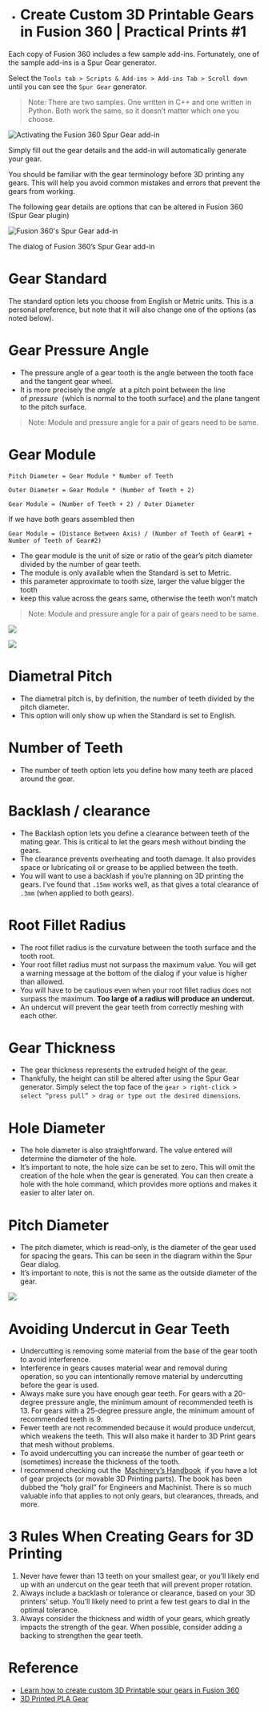 - # Create Custom 3D Printable Gears in Fusion 360 | Practical Prints #1

Each copy of Fusion 360 includes a few sample add-ins. Fortunately, one of the sample add-ins is a Spur Gear generator.

Select the `Tools tab > Scripts & Add-ins > Add-ins Tab > Scroll down` until you can see the `Spur Gear` generator. 

> Note: There are two samples. One written in C++ and one written in Python. Both work the same, so it doesn’t matter which one you choose.

![Activating the Fusion 360 Spur Gear add-in](images/create-gears-in-fusion-360-using-the-spur-gear-addin-product-design-online-min-1024x576.jpg)

Simply fill out the gear details and the add-in will automatically generate your gear.

You should be familiar with the gear terminology before 3D printing any gears. This will help you avoid common mistakes and errors that prevent the gears from working.

The following gear details are options that can be altered in Fusion 360 (Spur Gear plugin)

![Fusion 360's Spur Gear add-in](images/create-gears-in-fusion-360-using-the-spur-gear-addin-product-design-online-2-min.jpg)

The dialog of Fusion 360’s Spur Gear add-in

# Gear Standard

The standard option lets you choose from English or Metric units. This is a personal preference, but note that it will also change one of the options (as noted below).

# Gear Pressure Angle

- The pressure angle of a gear tooth is the angle between the tooth face and the tangent gear wheel.
- It is more precisely the *angle*  at a pitch point between the line of *pressure*  (which is normal to the tooth surface) and the plane tangent to the pitch surface.

> Note: Module and pressure angle for a pair of gears need to be same.

# Gear Module

```
Pitch Diameter = Gear Module * Number of Teeth

Outer Diameter = Gear Module * (Number of Teeth + 2)

Gear Module = (Number of Teeth + 2) / Outer Diameter
```

If we have both gears assembled then

```
Gear Module = (Distance Between Axis) / (Number of Teeth of Gear#1 + Number of Teeth of Gear#2)
```

- The gear module is the unit of size or ratio of the gear’s pitch diameter divided by the number of gear teeth.
- The module is only available when the Standard is set to Metric.
- this parameter approximate to tooth size, larger the value bigger the tooth
- keep this value across the gears same, otherwise the teeth won't match

> Note: Module and pressure angle for a pair of gears need to be same.

![](images/prefered-module-values.jpg)

![](images/measure-module-value.jpg)

# Diametral Pitch

- The diametral pitch is, by definition, the number of teeth divided by the pitch diameter.
- This option will only show up when the Standard is set to English.

# Number of Teeth

- The number of teeth option lets you define how many teeth are placed around the gear.

# Backlash / clearance

- The Backlash option lets you define a clearance between teeth of the mating gear. This is critical to let the gears mesh without binding the gears.
- The clearance prevents overheating and tooth damage. It also provides space or lubricating oil or grease to be applied between the teeth.
- You will want to use a backlash if you’re planning on 3D printing the gears. I’ve found that `.15mm` works well, as that gives a total clearance of `.3mm` (when applied to both gears).

# Root Fillet Radius

- The root fillet radius is the curvature between the tooth surface and the tooth root.
- Your root fillet radius must not surpass the maximum value. You will get a warning message at the bottom of the dialog if your value is higher than allowed.
- You will have to be cautious even when your root fillet radius does not surpass the maximum. **Too large of a radius will produce an undercut.**
- An undercut will prevent the gear teeth from correctly meshing with each other.

# Gear Thickness

- The gear thickness represents the extruded height of the gear. 
- Thankfully, the height can still be altered after using the Spur Gear generator. Simply select the top face of the `gear > right-click > select “press pull” > drag or type out the desired dimensions`.

# Hole Diameter

- The hole diameter is also straightforward. The value entered will determine the diameter of the hole.
- It’s important to note, the hole size can be set to zero. This will omit the creation of the hole when the gear is generated. You can then create a hole with the hole command, which provides more options and makes it easier to alter later on.

# Pitch Diameter

- The pitch diameter, which is read-only, is the diameter of the gear used for spacing the gears. This can be seen in the diagram within the Spur Gear dialog. 
- It’s important to note, this is not the same as the outside diameter of the gear.

![](images/pitch-diameter.jpg)

# Avoiding Undercut in Gear Teeth

- Undercutting is removing some material from the base of the gear tooth to avoid interference.
- Interference in gears causes material wear and removal during operation, so you can intentionally remove material by undercutting before the gear is used.
- Always make sure you have enough gear teeth. For gears with a 20-degree pressure angle, the minimum amount of recommended teeth is 13. For gears with a 25-degree pressure angle, the minimum amount of recommended teeth is 9.
- Fewer teeth are not recommended because it would produce undercut, which weakens the teeth. This will also make it harder to 3D Print gears that mesh without problems.
- To avoid undercutting you can increase the number of gear teeth or (sometimes) increase the thickness of the tooth.
- I recommend checking out the  [Machinery’s Handbook](https://amzn.to/30gTf1q)  if you have a lot of gear projects (or movable 3D Printing parts). The book has been dubbed the “holy grail” for Engineers and Machinist. There is so much valuable info that applies to not only gears, but clearances, threads, and more.

# 3 Rules When Creating Gears for 3D Printing

1. Never have fewer than 13 teeth on your smallest gear, or you’ll likely end up with an undercut on the gear teeth that will prevent proper rotation.
2. Always include a backlash or tolerance or clearance, based on your 3D printers’ setup. You’ll likely need to print a few test gears to dial in the optimal tolerance.
3. Always consider the thickness and width of your gears, which greatly impacts the strength of the gear. When possible, consider adding a backing to strengthen the gear teeth.

# Reference

- [Learn how to create custom 3D Printable spur gears in Fusion 360](https://youtu.be/B8A_11o7QZ0)
- [3D Printed PLA Gear](https://www.youtube.com/watch?v=vuJmWKsCYcU)


